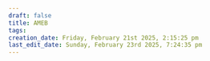 ```yaml
---
draft: false
title: AMEB
tags:
creation_date: Friday, February 21st 2025, 2:15:25 pm
last_edit_date: Sunday, February 23rd 2025, 7:24:35 pm
---
```

